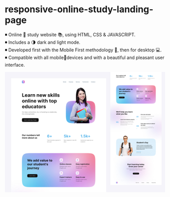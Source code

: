 # responsive-online-study-landing-page

◾ Online 📕 study website 📚, using HTML, CSS & JAVASCRIPT. <br>
◾ Includes a 🌗 dark and light mode.<br>
◾ Developed first with the Mobile First methodology 📱, then for desktop 💻.<br>
◾ Compatible with all mobile📱devices and with a beautiful and pleasant user interface.<br>

<img src="website-design.jpg" >
